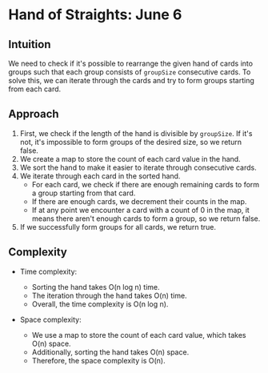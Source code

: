 # Hand of Straights: June 6

## Intuition
We need to check if it's possible to rearrange the given hand of cards into groups such that each group consists of `groupSize` consecutive cards. To solve this, we can iterate through the cards and try to form groups starting from each card.

## Approach
1. First, we check if the length of the hand is divisible by `groupSize`. If it's not, it's impossible to form groups of the desired size, so we return false.
2. We create a map to store the count of each card value in the hand.
3. We sort the hand to make it easier to iterate through consecutive cards.
4. We iterate through each card in the sorted hand.
   - For each card, we check if there are enough remaining cards to form a group starting from that card.
   - If there are enough cards, we decrement their counts in the map.
   - If at any point we encounter a card with a count of 0 in the map, it means there aren't enough cards to form a group, so we return false.
5. If we successfully form groups for all cards, we return true.

## Complexity
- Time complexity:  
  - Sorting the hand takes O(n log n) time.
  - The iteration through the hand takes O(n) time.
  - Overall, the time complexity is O(n log n).
  
- Space complexity:
  - We use a map to store the count of each card value, which takes O(n) space.
  - Additionally, sorting the hand takes O(n) space.
  - Therefore, the space complexity is O(n).
